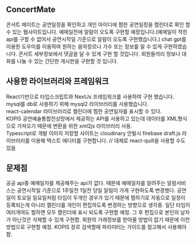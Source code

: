 ## ConcertMate

콘서트 메이트는 공연일정을 확인하고 개인 아이디에 찜한 공연일정을 캘린더로 확인 할 수 있는 웹사이트입니다.
예매일전에 알람이 오도록 구현할 예정입니다.(예매일이 적힌 api를 구할 수 없어서 공연시작일 기준으로 알람이 오도록 구현했습니다.)
chat gpt를 이용한 도우미를 이용하여 원하는 음악장르나 가수 또는 정보를 알 수 있게 구현하였습니다.
콘서트 세부정보에서 댓글을 달 수 있게 구현 할 것입니다.
회원들끼리 정보나 대화를 나눌 수 있는 간단한 게시판을 구현할 것 입니다.

## 사용한 라이브러리와 프레임워크

React기반으로 타입스크립트와 NextJs 프레임워크를 사용하여 구현 했습니다. <br />
mysql를 db로 사용하기 위해 mysql2 라이브러리를 사용했습니다. <br />
react-calendar 라이브러리로 켈린더에 찜한 공연일자를 표시할 수 있다. <br />
KOPIS 공연예술통합전상망에서 제공하는 API를 사용하고 있는데 데이터를 XML형식으로 가져오기 때문에 변환을 위한 xml2js 라이브러리 사용. <br />
Typescript로 개발
이미지 저장할 사이트는 cloudinary 안될시 firebase
draft.js 라이브러리를 이용해 텍스트 에디터를 구현합니다. // 대체로 react-quill을 사용할 수도 있음

## 문제점

공공 api중 예매일자를 제공해주는 api가 없다. 때문에 예매일자를 알려주는 알람서비스는 공연시작일 기준으로 1주일전 1일전 당일 알림이 가게 구현하도록 변경했다.
공연일이 토요일 일요일처럼 타임이 두개인 경우가 있기 때문에 찜하기로 자동으로 일정이 등록되는게 아니라 캘린더를 개인이 편집하도록 변경하는 방향으로 생각중.
일단 타임이 여러개여도 찜하면 모두 캘린더에 표시 되도록 구현할 예정. 그 후 편집으로 본인의 날자가 아닌것은 삭제할 수 있게 구현함.
회원의 거래정보를 받아올 방법이 없기 때문에 이런 방법으로 구현할 예정.
KOPIS 장르 검색할때 파라미터는 가이드를 참고해서 사용해야함.
